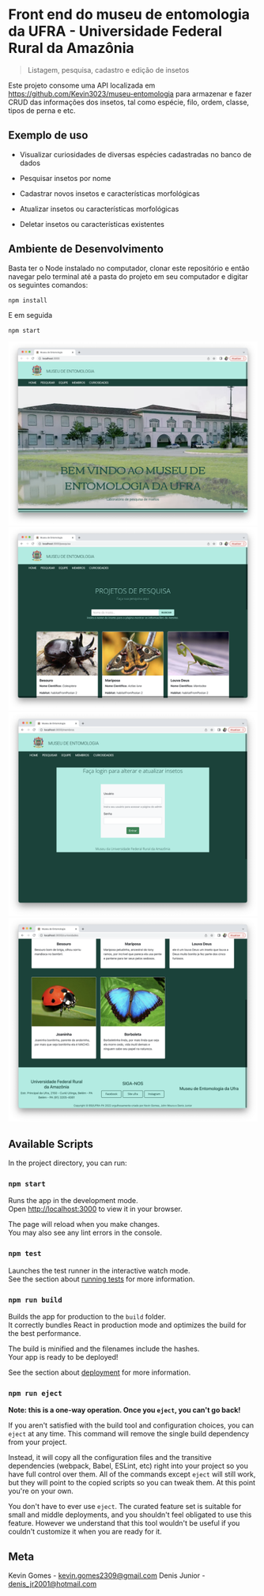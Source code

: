 # Front end do museu de entomologia da UFRA - Universidade Federal Rural da Amazônia

> Listagem, pesquisa, cadastro e edição de insetos

Este projeto consome uma API localizada em https://github.com/Kevin3023/museu-entomologia para armazenar e fazer CRUD das informações dos insetos, tal como espécie, filo, ordem, classe, tipos de perna e etc.

## Exemplo de uso

* Visualizar curiosidades de diversas espécies cadastradas no banco de dados

* Pesquisar insetos por nome

* Cadastrar novos insetos e características morfológicas

* Atualizar insetos ou características morfológicas

* Deletar insetos ou características existentes

## Ambiente de Desenvolvimento

Basta ter o Node instalado no computador, clonar este repositório e então navegar pelo terminal até a pasta do projeto em seu computador e digitar os seguintes comandos:
```sh
npm install
```
E em seguida
```sh
npm start
```

![](/documentacao/pagina_inicial.png)
![](/documentacao/pesquisa.png)
![](/documentacao/membros.png)
![](/documentacao/curiosidades.png)

## Available Scripts

In the project directory, you can run:

### `npm start`

Runs the app in the development mode.\
Open [http://localhost:3000](http://localhost:3000) to view it in your browser.

The page will reload when you make changes.\
You may also see any lint errors in the console.

### `npm test`

Launches the test runner in the interactive watch mode.\
See the section about [running tests](https://facebook.github.io/create-react-app/docs/running-tests) for more information.

### `npm run build`

Builds the app for production to the `build` folder.\
It correctly bundles React in production mode and optimizes the build for the best performance.

The build is minified and the filenames include the hashes.\
Your app is ready to be deployed!

See the section about [deployment](https://facebook.github.io/create-react-app/docs/deployment) for more information.

### `npm run eject`

**Note: this is a one-way operation. Once you `eject`, you can't go back!**

If you aren't satisfied with the build tool and configuration choices, you can `eject` at any time. This command will remove the single build dependency from your project.

Instead, it will copy all the configuration files and the transitive dependencies (webpack, Babel, ESLint, etc) right into your project so you have full control over them. All of the commands except `eject` will still work, but they will point to the copied scripts so you can tweak them. At this point you're on your own.

You don't have to ever use `eject`. The curated feature set is suitable for small and middle deployments, and you shouldn't feel obligated to use this feature. However we understand that this tool wouldn't be useful if you couldn't customize it when you are ready for it.


## Meta

Kevin Gomes - kevin.gomes2309@gmail.com
Denis Junior - denis_jr2001@hotmail.com